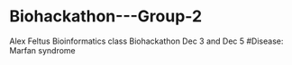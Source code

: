 # Biohackathon---Group-2
Alex Feltus Bioinformatics class Biohackathon Dec 3 and Dec 5
#Disease: Marfan syndrome

